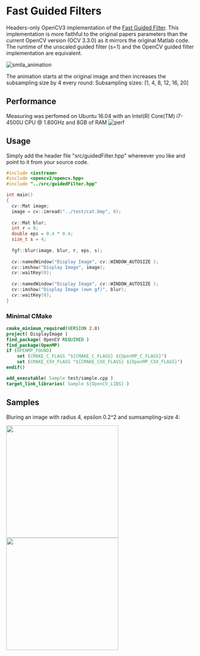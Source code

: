 # Fast Guided Filters

Headers-only OpenCV3 implementation of the [Fast Guided Filter](https://arxiv.org/pdf/1505.00996.pdf). This implementation is more faithful to the original papers parameters than the current OpenCV version (OCV 3.3.0) as it mirrors the original Matlab code. The runtime of the unscaled guided filter (s=1) and the OpenCV guided filter implementation are equivalent. 

![smila_animation](https://user-images.githubusercontent.com/831215/31575901-bb16c344-b0f0-11e7-9c08-d73e99ee0379.gif)

The animation starts at the original image and then increases the subsampling size by 4 every round: Subsampling sizes: [1, 4, 8, 12, 16, 20]

## Performance

Measuring was perfomed on Ubuntu 16.04 with an Intel(R) Core(TM) i7-4500U CPU @ 1.80GHz and 8GB of RAM
![perf](https://user-images.githubusercontent.com/831215/32043935-65753344-ba3c-11e7-97e1-325ec58c8567.png)

## Usage

Simply add the header file "src/guidedFilter.hpp" whereever you like and point to it from your source code.

```c++
#include <iostream>
#include <opencv2/opencv.hpp>
#include "../src/guidedFilter.hpp"

int main()
{
  cv::Mat image;
  image = cv::imread("../test/cat.bmp", 0);
  
  cv::Mat blur;
  int r = 8;
  double eps = 0.4 * 0.4;
  size_t s = 4;
  
  fgf::blur(image, blur, r, eps, s);
  
  cv::namedWindow("Display Image", cv::WINDOW_AUTOSIZE );
  cv::imshow("Display Image", image);
  cv::waitKey(0);
  
  cv::namedWindow("Display Image", cv::WINDOW_AUTOSIZE );
  cv::imshow("Display Image (own gf)", blur);
  cv::waitKey(0);
}

```

### Minimal CMake

```cmake
cmake_minimum_required(VERSION 2.8)
project( DisplayImage )
find_package( OpenCV REQUIRED )
find_package(OpenMP)
if (OPENMP_FOUND)
    set (CMAKE_C_FLAGS "${CMAKE_C_FLAGS} ${OpenMP_C_FLAGS}")
    set (CMAKE_CXX_FLAGS "${CMAKE_CXX_FLAGS} ${OpenMP_CXX_FLAGS}")
endif()

add_executable( Sample test/sample.cpp )
target_link_libraries( Sample ${OpenCV_LIBS} )
```

## Samples

Bluring an image with radius 4, epsilon 0.2^2 and sumsampling-size 4:

<div>
<img width='300px' style='float=left' src='https://user-images.githubusercontent.com/831215/31560087-472a3b34-b053-11e7-931d-a18b2dc5a4ee.png'/>
<img width='300px' src='https://user-images.githubusercontent.com/831215/31560078-43150e84-b053-11e7-9abb-8535fec5ed7d.png'>
</div>
